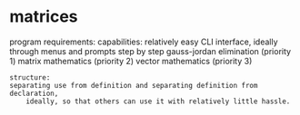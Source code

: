matrices
========

program requirements:
	capabilities:
		relatively easy CLI interface, ideally through menus and prompts
		step by step gauss-jordan elimination (priority 1)
		matrix mathematics (priority 2)
		vector mathematics (priority 3)
	
	structure:
	separating use from definition and separating definition from declaration,
		ideally, so that others can use it with relatively little hassle.
	
